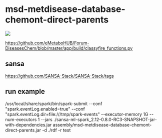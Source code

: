 # msd-metdisease-database-chemont-direct-parents

[![](https://mermaid.ink/img/pako:eNqdkU9rwzAMxb9K0CmFmtxzGGxJYGFsK2yXQWA4ltKYxX9w5ENp-93nkG6wwy4RCIT83u8ZdAblkKCEY5B-zN7rzmap7nMzozDEqGeSMwmULPtl8EajUKn7qCeksMuEuLsMLkRTHJ7b-rNq60vW_OtXIxlnWaAOpFh4GcjyvFtjH_IqPb9aXqk3beF6txlZ5YfYL9QsfWzF-tgvlkI54120uJld_7Lbl-qxfWo-_gZoq0b9RadNAUsE7MFQMFJjutB52XTAyUAdlGlEGmScuIPOXpM0-kSlBjW7AOUgp5n2ICO7t5NVUHKI9COqtUwHNzfV9RvLErRH)](https://mermaid.live/edit#pako:eNqdkU9rwzAMxb9K0CmFmtxzGGxJYGFsK2yXQWA4ltKYxX9w5ENp-93nkG6wwy4RCIT83u8ZdAblkKCEY5B-zN7rzmap7nMzozDEqGeSMwmULPtl8EajUKn7qCeksMuEuLsMLkRTHJ7b-rNq60vW_OtXIxlnWaAOpFh4GcjyvFtjH_IqPb9aXqk3beF6txlZ5YfYL9QsfWzF-tgvlkI54120uJld_7Lbl-qxfWo-_gZoq0b9RadNAUsE7MFQMFJjutB52XTAyUAdlGlEGmScuIPOXpM0-kSlBjW7AOUgp5n2ICO7t5NVUHKI9COqtUwHNzfV9RvLErRH)

https://github.com/eMetaboHUB/Forum-DiseasesChem/blob/master/app/build/classyfire_functions.py

## sansa

https://github.com/SANSA-Stack/SANSA-Stack/tags

## run example

/usr/local/share/spark/bin/spark-submit --conf "spark.eventLog.enabled=true"    --conf "spark.eventLog.dir=file:///tmp/spark-events"    --executor-memory 1G    --num-executors 1    --jars ./sansa-ml-spark_2.12-0.8.0-RC3-SNAPSHOT-jar-with-dependencies.jar assembly/msd-metdisease-database-chemont-direct-parents.jar -d ./rdf -r test
